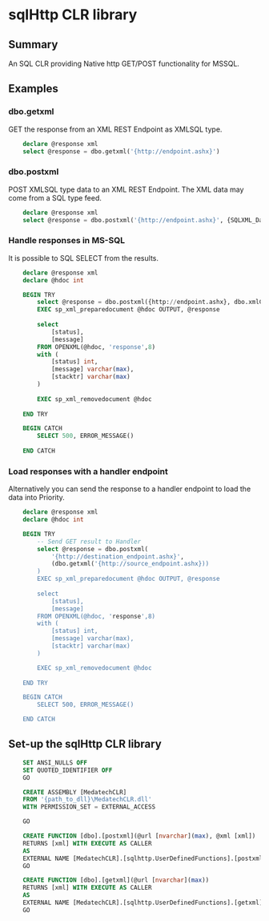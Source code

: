 <h1>sqlHttp CLR library</h1>

<h2>Summary</h2>
An SQL CLR providing Native http GET/POST functionality for MSSQL.

<h2>Examples</h2>
<h3>dbo.getxml</h3>
GET the response from an XML REST Endpoint as XMLSQL type.

```sql
	declare @response xml
	select @response = dbo.getxml('{http://endpoint.ashx}')
```

<h3>dbo.postxml</h3>
POST XMLSQL type data to an XML REST Endpoint.
The XML data may come from a SQL type feed.

```sql
	declare @response xml
	select @response = dbo.postxml('{http://endpoint.ashx}', {SQLXML_Data})	
```

<h3>Handle responses in MS-SQL</h3>
It is possible to SQL SELECT from the results.

```sql
	declare @response xml
	declare @hdoc int

	BEGIN TRY
		select @response = dbo.postxml({http://endpoint.ashx}, dbo.xmlCustomers('GenRep'))	
		EXEC sp_xml_preparedocument @hdoc OUTPUT, @response
	
		select	
			[status],
			[message]
		FROM OPENXML(@hdoc, 'response',8)
		with (
			[status] int,
			[message] varchar(max),
			[stacktr] varchar(max)
		)
	
		EXEC sp_xml_removedocument @hdoc
	
	END TRY

	BEGIN CATCH
		SELECT 500, ERROR_MESSAGE()
	
	END CATCH
```

<h3>Load responses with a handler endpoint</h3>
Alternatively you can send the response to a handler endpoint to load the data into Priority.

```sql
	declare @response xml
	declare @hdoc int

	BEGIN TRY
		-- Send GET result to Handler
		select @response = dbo.postxml(
			'{http://destination_endpoint.ashx}', 
			(dbo.getxml('{http://source_endpoint.ashx}))
		)
		EXEC sp_xml_preparedocument @hdoc OUTPUT, @response
	
		select	
			[status],
			[message]
		FROM OPENXML(@hdoc, 'response',8)
		with (
			[status] int,
			[message] varchar(max),
			[stacktr] varchar(max)
		)

		EXEC sp_xml_removedocument @hdoc
	
	END TRY

	BEGIN CATCH
		SELECT 500, ERROR_MESSAGE()

	END CATCH
```

<h2>Set-up the sqlHttp CLR library</h2>

```sql
	SET ANSI_NULLS OFF
	SET QUOTED_IDENTIFIER OFF
	GO

	CREATE ASSEMBLY [MedatechCLR]
	FROM '{path_to_dll}\MedatechCLR.dll'
	WITH PERMISSION_SET = EXTERNAL_ACCESS

	GO

	CREATE FUNCTION [dbo].[postxml](@url [nvarchar](max), @xml [xml])
	RETURNS [xml] WITH EXECUTE AS CALLER
	AS 
	EXTERNAL NAME [MedatechCLR].[sqlhttp.UserDefinedFunctions].[postxml]
	GO

	CREATE FUNCTION [dbo].[getxml](@url [nvarchar](max))
	RETURNS [xml] WITH EXECUTE AS CALLER
	AS 
	EXTERNAL NAME [MedatechCLR].[sqlhttp.UserDefinedFunctions].[getxml]
	GO
```
